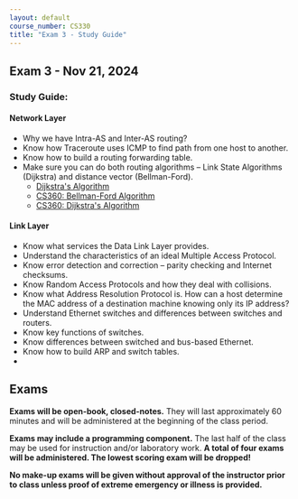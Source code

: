 ```yaml
---
layout: default
course_number: CS330
title: "Exam 3 - Study Guide"
---
```


Exam 3 - Nov 21, 2024
-----------------------

### Study Guide:

#### Network Layer
- Why we have Intra-AS and Inter-AS routing?
- Know how Traceroute uses ICMP to find path from one host to another.
- Know how to build a routing forwarding table.
- Make sure you can do both routing algorithms – Link State Algorithms (Dijkstra) and distance vector (Bellman-Ford).
  - [Dijkstra's Algorithm](..\schedule\slides\dijkstra_algorithm.pdf)
  - [CS360: Bellman-Ford Algorithm](https://ycpcs.github.io/cs360-spring2019/lectures/lecture21.html)
  - [CS360: Dijkstra's Algorithm](https://ycpcs.github.io/cs360-spring2019/lectures/lecture22.html)

#### Link Layer
- Know what services the Data Link Layer provides.
- Understand the characteristics of an ideal Multiple Access Protocol.
- Know error detection and correction – parity checking and Internet checksums.
- Know Random Access Protocols and how they deal with collisions.
- Know what Address Resolution Protocol is. How can a host determine the MAC address of a destination machine knowing only its IP address?
- Understand Ethernet switches and differences between switches and routers.
- Know key functions of switches.
- Know differences between switched and bus-based Ethernet.
- Know how to build ARP and switch tables.
- 
Exams
-----------------

<strong>Exams will be open-book, closed-notes.</strong> They will last approximately 60 minutes and will be administered at the beginning of the class period.

<strong>Exams may include a programming component.</strong> The last half of the class may be used for instruction and/or laboratory work.
<strong>A total of four exams will be administered. The lowest scoring exam will be dropped!</strong>

<strong>No make-up exams will be given without approval of the instructor prior to class unless proof of extreme emergency or illness is provided.</strong>
